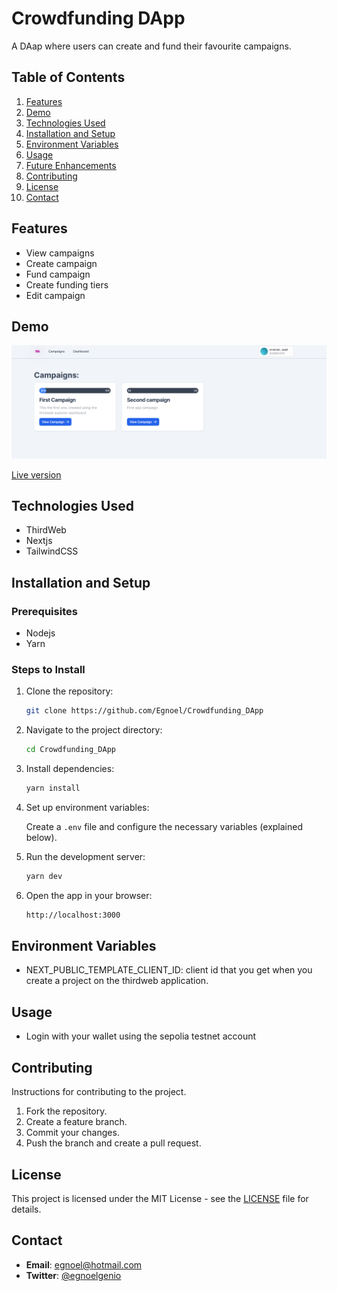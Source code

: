 # Crowdfunding DApp

A DAap where users can create and fund their favourite campaigns.

## Table of Contents

1. [Features](#features)
2. [Demo](#demo)
3. [Technologies Used](#technologies-used)
4. [Installation and Setup](#installation-and-setup)
5. [Environment Variables](#environment-variables)
6. [Usage](#usage)
7. [Future Enhancements](#future-enhancements)
8. [Contributing](#contributing)
9. [License](#license)
10. [Contact](#contact)

## Features

- View campaigns
- Create campaign
- Fund campaign
- Create funding tiers
- Edit campaign

## Demo

![Homepage](image.png)

[Live version](https://github.com/)

## Technologies Used

- ThirdWeb
- Nextjs
- TailwindCSS

## Installation and Setup

### Prerequisites

- Nodejs
- Yarn

### Steps to Install

1. Clone the repository:

   ```bash
   git clone https://github.com/Egnoel/Crowdfunding_DApp
   ```

2. Navigate to the project directory:

   ```bash
   cd Crowdfunding_DApp
   ```

3. Install dependencies:

   ```bash
   yarn install
   ```

4. Set up environment variables:

   Create a `.env` file and configure the necessary variables (explained below).

5. Run the development server:

   ```bash
   yarn dev
   ```

6. Open the app in your browser:

   ```bash
   http://localhost:3000
   ```

## Environment Variables

- NEXT_PUBLIC_TEMPLATE_CLIENT_ID: client id that you get when you create a project on the thirdweb application.

## Usage

- Login with your wallet using the sepolia testnet account

## Contributing

Instructions for contributing to the project.

1. Fork the repository.
2. Create a feature branch.
3. Commit your changes.
4. Push the branch and create a pull request.

## License

This project is licensed under the MIT License - see the [LICENSE](LICENSE) file for details.

## Contact

- **Email**: egnoel@hotmail.com
- **Twitter**: [@egnoelgenio](https://twitter.com/egnoelgenio)

